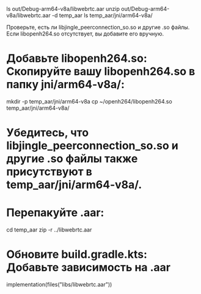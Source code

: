 ls out/Debug-arm64-v8a/libwebrtc.aar
unzip out/Debug-arm64-v8a/libwebrtc.aar -d temp_aar
ls temp_aar/jni/arm64-v8a/

Проверьте, есть ли libjingle_peerconnection_so.so и другие .so файлы. Если libopenh264.so отсутствует, вы добавите его вручную.

# Добавьте libopenh264.so: Скопируйте вашу libopenh264.so в папку jni/arm64-v8a/:
mkdir -p temp_aar/jni/arm64-v8a
cp ~/openh264/libopenh264.so temp_aar/jni/arm64-v8a/

# Убедитесь, что libjingle_peerconnection_so.so и другие .so файлы также присутствуют в temp_aar/jni/arm64-v8a/.
# Перепакуйте .aar:
cd temp_aar
zip -r ../libwebrtc.aar

# Обновите build.gradle.kts: Добавьте зависимость на .aar
implementation(files("libs/libwebrtc.aar"))